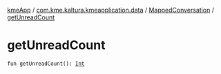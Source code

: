 [kmeApp](../../index.md) / [com.kme.kaltura.kmeapplication.data](../index.md) / [MappedConversation](index.md) / [getUnreadCount](./get-unread-count.md)

# getUnreadCount

`fun getUnreadCount(): `[`Int`](https://kotlinlang.org/api/latest/jvm/stdlib/kotlin/-int/index.html)